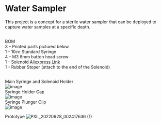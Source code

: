 # Water Sampler
This project is a concept for a sterile water sampler that can be deployed to capture water samples at a specific depth.

<br>BOM
<br>3 - Printed parts pictured below
<br>1 - 10cc Standard Syringe
<br>4 - M3 6mm button head screw
<br>1 - Solenoid [Aliexpress Link](https://www.aliexpress.us/item/3256803259976640.html?spm=a2g0o.detail.1000014.2.5ac97728I3xHRU&gps-id=pcDetailBottomMoreOtherSeller&scm=1007.40050.281175.0&scm_id=1007.40050.281175.0&scm-url=1007.40050.281175.0&pvid=3cf77baf-1c6c-4dc0-9954-109b53780f5e&_t=gps-id:pcDetailBottomMoreOtherSeller,scm-url:1007.40050.281175.0,pvid:3cf77baf-1c6c-4dc0-9954-109b53780f5e,tpp_buckets:668%232846%238110%231995&pdp_ext_f=%7B%22sku_id%22%3A%2212000030422831255%22%2C%22sceneId%22%3A%2230050%22%7D&pdp_npi=2%40dis%21USD%212.68%212.01%21%21%21%21%21%402103222416643237131681915e66b3%2112000030422831255%21rec)
<br>1 - Rubber Stoper (attach to the end of the Solenoid)
 
<br>Main Syringe and Solenoid Holder
<br>![image](https://user-images.githubusercontent.com/88251816/192657972-de45abeb-90aa-4344-8cf6-bcf703202bc1.png)
<br>Syringe Holder Cap
<br>![image](https://user-images.githubusercontent.com/88251816/192658108-d8ce8ce3-bf58-4c88-a660-c20e57aef139.png)
<br>Syringe Plunger Clip
<br>![image](https://user-images.githubusercontent.com/88251816/192657893-fcfa56f8-0128-4c49-a2e4-a72a7c3288a3.png)

Prototype 
![PXL_20220928_002417636 (1)](https://user-images.githubusercontent.com/88251816/192660704-502a1715-08cd-41df-88bf-8f64792c7fdf.jpg)

